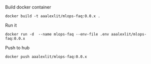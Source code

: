 Build docker container
```shell
docker build -t aaalexlit/mlops-faq:0.0.x . 
```

Run it

```shell
docker run -d  --name mlops-faq --env-file .env aaalexlit/mlops-faq:0.0.x
```

Push to hub

```shell
docker push aaalexlit/mlops-faq:0.0.x
```